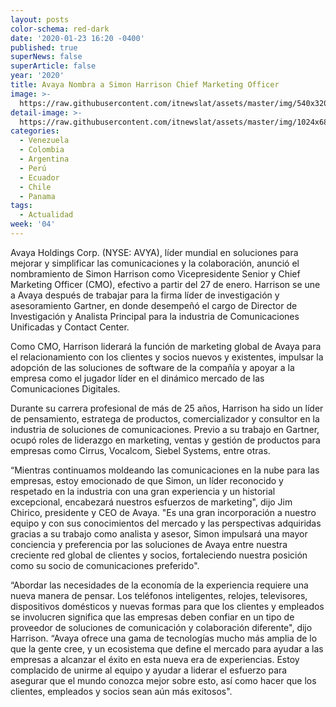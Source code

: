 ```yaml
---
layout: posts
color-schema: red-dark
date: '2020-01-23 16:20 -0400'
published: true
superNews: false
superArticle: false
year: '2020'
title: Avaya Nombra a Simon Harrison Chief Marketing Officer
image: >-
  https://raw.githubusercontent.com/itnewslat/assets/master/img/540x320/Simon-Harrison-p.jpg
detail-image: >-
  https://raw.githubusercontent.com/itnewslat/assets/master/img/1024x680/Simon-Harrison-g.jpg
categories:
  - Venezuela
  - Colombia
  - Argentina
  - Perú
  - Ecuador
  - Chile
  - Panama
tags:
  - Actualidad
week: '04'
---
```

Avaya Holdings Corp. (NYSE: AVYA), líder mundial en soluciones para mejorar y simplificar las comunicaciones y la colaboración, anunció el nombramiento de Simon Harrison como Vicepresidente Senior y Chief Marketing Officer (CMO), efectivo a partir del 27 de enero. Harrison se une a Avaya después de trabajar para la firma líder de investigación y asesoramiento Gartner, en donde desempeñó el cargo de Director de Investigación y Analista Principal para la industria de Comunicaciones Unificadas y Contact Center.

Como CMO, Harrison liderará la función de marketing global de Avaya para el relacionamiento con los clientes y socios nuevos y existentes, impulsar la adopción de las soluciones de software de la compañía y apoyar a la empresa como el jugador líder en el dinámico mercado de las Comunicaciones Digitales.

Durante su carrera profesional de más de 25 años, Harrison ha sido un líder de pensamiento, estratega de productos, comercializador y consultor en la industria de soluciones de comunicaciones. Previo a su trabajo en Gartner, ocupó roles de liderazgo en marketing, ventas y gestión de productos para empresas como Cirrus, Vocalcom, Siebel Systems, entre otras.

“Mientras continuamos moldeando las comunicaciones en la nube para las empresas, estoy emocionado de que Simon, un líder reconocido y respetado en la industria con una gran experiencia y un historial excepcional, encabezará nuestros esfuerzos de marketing", dijo Jim Chirico, presidente y CEO de Avaya. "Es una gran incorporación a nuestro equipo y con sus conocimientos del mercado y las perspectivas adquiridas gracias a su trabajo como analista y asesor, Simon impulsará una mayor conciencia y preferencia por las soluciones de Avaya entre nuestra creciente red global de clientes y socios, fortaleciendo nuestra posición como su socio de comunicaciones preferido".

“Abordar las necesidades de la economía de la experiencia requiere una nueva manera de pensar. Los teléfonos inteligentes, relojes, televisores, dispositivos domésticos y nuevas formas para que los clientes y empleados se involucren significa que las empresas deben confiar en un tipo de proveedor de soluciones de comunicación y colaboración diferente", dijo Harrison. “Avaya ofrece una gama de tecnologías mucho más amplia de lo que la gente cree, y un ecosistema que define el mercado para ayudar a las empresas a alcanzar el éxito en esta nueva era de experiencias. Estoy complacido de unirme al equipo y ayudar a liderar el esfuerzo para asegurar que el mundo conozca mejor sobre esto, así como hacer que los clientes, empleados y socios sean aún más exitosos".